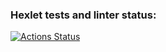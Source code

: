 ### Hexlet tests and linter status:
[![Actions Status](https://github.com/jchouse/devops-for-programmers-project-lvl1/workflows/hexlet-check/badge.svg)](https://github.com/jchouse/devops-for-programmers-project-lvl1/actions)